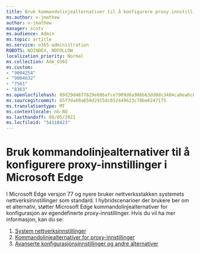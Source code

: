 ```yaml
---
title: Bruk kommandolinjealternativer til å konfigurere proxy-innstillinger i Microsoft Edge
ms.author: v-jmathew
author: v-jmathew
manager: scotv
ms.audience: Admin
ms.topic: article
ms.service: o365-administration
ROBOTS: NOINDEX, NOFOLLOW
localization_priority: Normal
ms.collection: Adm_O365
ms.custom:
- "9004254"
- "9004632"
- "7561"
- "8363"
ms.openlocfilehash: 09d29d48f7829e606afce7909d8a986b63dd8dc3484ca0ea6c07af60bc8f1a23
ms.sourcegitcommit: b5f7da89a650d2915dc652449623c78be6247175
ms.translationtype: MT
ms.contentlocale: nb-NO
ms.lasthandoff: 08/05/2021
ms.locfileid: "54118423"
---
```

# <a name="use-command-line-options-to-configure-proxy-settings-in-microsoft-edge"></a>Bruk kommandolinjealternativer til å konfigurere proxy-innstillinger i Microsoft Edge

I Microsoft Edge versjon 77 og nyere bruker nettverksstakken systemets nettverksinnstillinger som standard. I hybridscenarioer der brukere ber om et alternativ, støtter Microsoft Edge kommandolinjealternativer for konfigurasjon av egendefinerte proxy-innstillinger. Hvis du vil ha mer informasjon, kan du se:

1. [System nettverksinnstillinger](https://go.microsoft.com/fwlink/?linkid=2133962)
2. [Kommandolinjealternativer for proxy-innstillinger](https://go.microsoft.com/fwlink/?linkid=2134292)
3. [Avanserte konfigurasjonsinnstillinger og andre alternativer](https://go.microsoft.com/fwlink/?linkid=2134293)
